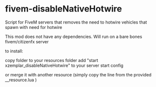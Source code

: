 # fivem-disableNativeHotwire
Script for FiveM servers that removes the need to hotwire vehicles that spawn with need for hotwire

This mod does not have any dependencies.  Will run on a bare bones fivem/citizenfx  server



to install: 


copy folder to your resources folder
add  "start xzemplar_disableNativeHotwire"   to your server start config


or merge it with another resource  (simply copy the line from the provided __resource.lua  )
